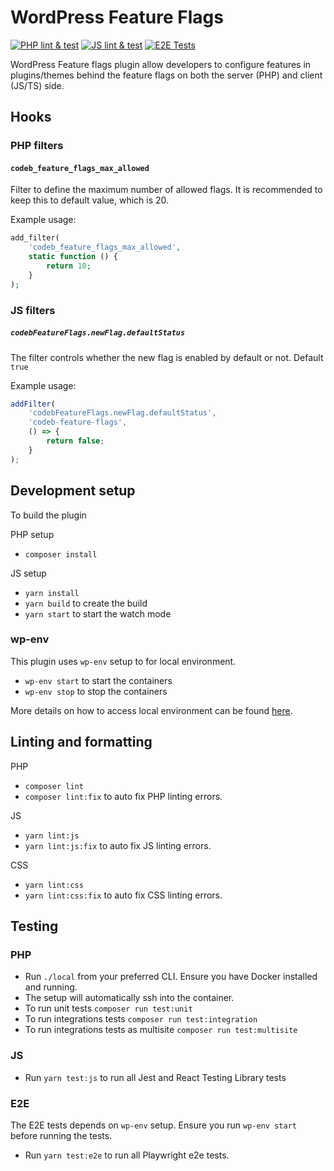 # WordPress Feature Flags

[![PHP lint & test](https://github.com/codebtech/wp-feature-flags/actions/workflows/php.yml/badge.svg)](https://github.com/codebtech/wp-feature-flags/actions/workflows/php.yml)
[![JS lint & test](https://github.com/codebtech/wp-feature-flags/actions/workflows/js.yml/badge.svg)](https://github.com/codebtech/wp-feature-flags/actions/workflows/js.yml)
[![E2E Tests](https://github.com/codebtech/wp-feature-flags/actions/workflows/e2e.yml/badge.svg)](https://github.com/codebtech/wp-feature-flags/actions/workflows/e2e.yml)

WordPress Feature flags plugin allow developers to configure features in plugins/themes behind the feature flags on both the server (PHP) and client (JS/TS) side.

## Hooks

### PHP filters

#### `codeb_feature_flags_max_allowed`

Filter to define the maximum number of allowed flags. It is recommended to keep this to default value, which is 20.

Example usage:

```php
add_filter(
	'codeb_feature_flags_max_allowed',
	static function () {
		return 10;
	}
);
```

### JS filters

##### `codebFeatureFlags.newFlag.defaultStatus`

The filter controls whether the new flag is enabled by default or not. Default `true`

Example usage:

```js
addFilter(
	'codebFeatureFlags.newFlag.defaultStatus',
	'codeb-feature-flags',
	() => {
		return false;
	}
);
```

## Development setup

To build the plugin

PHP setup

-   `composer install`

JS setup

-   `yarn install`
-   `yarn build` to create the build
-   `yarn start` to start the watch mode

### wp-env

This plugin uses `wp-env` setup to for local environment.

-   `wp-env start` to start the containers
-   `wp-env stop` to stop the containers

More details on how to access local environment can be found [here](https://developer.wordpress.org/block-editor/reference-guides/packages/packages-env/#quick-tldr-instructions).

## Linting and formatting

PHP

-   `composer lint`
-   `composer lint:fix` to auto fix PHP linting errors.

JS

-   `yarn lint:js`
-   `yarn lint:js:fix` to auto fix JS linting errors.

CSS

-   `yarn lint:css`
-   `yarn lint:css:fix` to auto fix CSS linting errors.

## Testing

### PHP

-   Run `./local` from your preferred CLI. Ensure you have Docker installed and running.
-   The setup will automatically ssh into the container.
-   To run unit tests `composer run test:unit`
-   To run integrations tests `composer run test:integration`
-   To run integrations tests as multisite `composer run test:multisite`

### JS

-   Run `yarn test:js` to run all Jest and React Testing Library tests

### E2E

The E2E tests depends on `wp-env` setup. Ensure you run `wp-env start` before running the tests.

-   Run `yarn test:e2e` to run all Playwright e2e tests.
